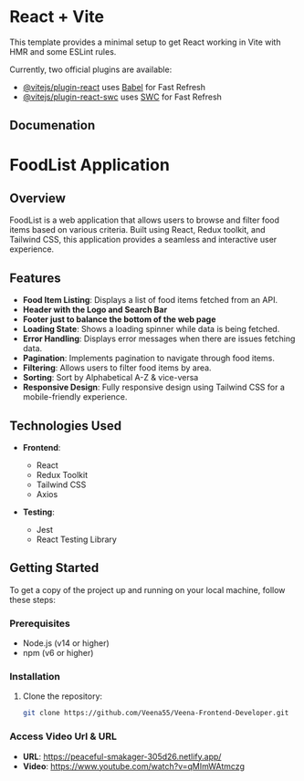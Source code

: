 # React + Vite

This template provides a minimal setup to get React working in Vite with HMR and some ESLint rules.

Currently, two official plugins are available:

- [@vitejs/plugin-react](https://github.com/vitejs/vite-plugin-react/blob/main/packages/plugin-react/README.md) uses [Babel](https://babeljs.io/) for Fast Refresh
- [@vitejs/plugin-react-swc](https://github.com/vitejs/vite-plugin-react-swc) uses [SWC](https://swc.rs/) for Fast Refresh

## Documenation
# FoodList Application

## Overview

FoodList is a web application that allows users to browse and filter food items based on various criteria. Built using React, Redux toolkit, and Tailwind CSS, this application provides a seamless and interactive user experience.

## Features

- **Food Item Listing**: Displays a list of food items fetched from an API.
- **Header with the Logo and Search Bar**
- **Footer just to balance the bottom of the web page**
- **Loading State**: Shows a loading spinner while data is being fetched.
- **Error Handling**: Displays error messages when there are issues fetching data.
- **Pagination**: Implements pagination to navigate through food items.
- **Filtering**: Allows users to filter food items by area.
- **Sorting**: Sort by Alphabetical A-Z & vice-versa
- **Responsive Design**: Fully responsive design using Tailwind CSS for a mobile-friendly experience.

## Technologies Used

- **Frontend**:
  - React
  - Redux Toolkit
  - Tailwind CSS
  - Axios

- **Testing**:
  - Jest
  - React Testing Library

## Getting Started

To get a copy of the project up and running on your local machine, follow these steps:

### Prerequisites

- Node.js (v14 or higher)
- npm (v6 or higher)

### Installation

1. Clone the repository:
   ```bash
   git clone https://github.com/Veena55/Veena-Frontend-Developer.git
   
### Access Video Url & URL
   - **URL**:  https://peaceful-smakager-305d26.netlify.app/
   - **Video**: https://www.youtube.com/watch?v=qMImWAtmczg
